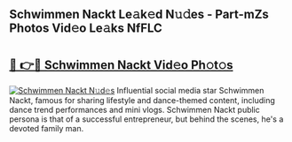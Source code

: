 ## Schwimmen Nackt Le𝚊k𝚎d N𝚞𝚍es - Part-mZs Photos Vid𝚎o Le𝚊ks NfFLC

# <h2><a href="http://fb6spt.evod.top/?m=Schwimmen+Nackt">🔗 👉🔴 Schwimmen Nackt Vid𝚎o Ph𝚘t𝚘s</a></h2>

[![Schwimmen Nackt N𝚞d𝚎s](https://i.imgur.com/8V9OHl7.gif)](http://fb6spt.evod.top/?m=Schwimmen+Nackt)
Influential social media star Schwimmen Nackt, famous for sharing lifestyle and dance-themed content, including dance trend performances and mini vlogs. Schwimmen Nackt public persona is that of a successful entrepreneur, but behind the scenes, he's a devoted family man. 
